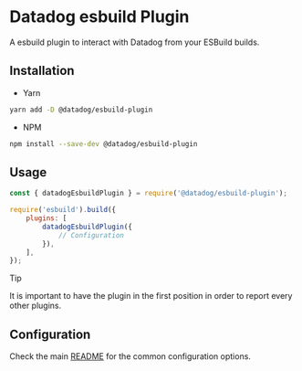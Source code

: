 # Datadog esbuild Plugin

A esbuild plugin to interact with Datadog from your ESBuild builds.

## Installation

-   Yarn

```bash
yarn add -D @datadog/esbuild-plugin
```

-   NPM

```bash
npm install --save-dev @datadog/esbuild-plugin
```

## Usage

```js
const { datadogEsbuildPlugin } = require('@datadog/esbuild-plugin');

require('esbuild').build({
    plugins: [
        datadogEsbuildPlugin({
            // Configuration
        }),
    ],
});
```

> [!TIP]
> It is important to have the plugin in the first position in order to report every other plugins.

## Configuration

Check the main [README](/README.md#configuration) for the common configuration options.
